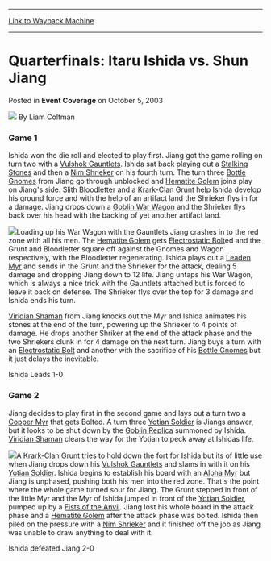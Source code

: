 
---
[Link to Wayback Machine](https://web.archive.org/web/20211023132338/https://magic.wizards.com/en/articles/archive/event-coverage/quarterfinals-itaru-ishida-vs-shun-jiang-2003-10-05)

[_metadata_:author]:- "Liam Coltman"
[_metadata_:description]:- "Game 1Ishida won the die roll and elected to play first. Jiang got the game rolling on turn two with a Vulshok Gauntlets. Ishida sat back playing out a Stalking Stones and then a Nim Shrieker on his fourth turn. The turn three Bottle Gnomes from Jiang go through unblocked and Hematite Golem joins play on Jiang's side. Slith Bloodletter and a Krark-Clan Grunt help Ishida"
[_metadata_:generator]:- "Drupal 7 (http://drupal.org)"
[_metadata_:node]:- "787691"
[_metadata_:publish_date]:- "2003-10-05"
[_metadata_:source]:- "div-main-content"
[_metadata_:title]:- "Quarterfinals: Itaru Ishida vs. Shun Jiang"
[_metadata_:wayback_capture_timestamp]:- "2021-10-23 13:23:38"
[_metadata_:wayback_raw_url]:- "https://web.archive.org/web/20211023132338id_/https://magic.wizards.com/en/articles/archive/event-coverage/quarterfinals-itaru-ishida-vs-shun-jiang-2003-10-05"
[_metadata_:wayback_url]:- "https://magic.wizards.com/en/articles/archive/event-coverage/quarterfinals-itaru-ishida-vs-shun-jiang-2003-10-05"
---


Quarterfinals: Itaru Ishida vs. Shun Jiang
==========================================



 Posted in **Event Coverage**
 on October 5, 2003 






![](https://media.magic.wizards.com/styles/auth_small/public/generic-avatar-150_0.png)
By Liam Coltman











### Game 1

Ishida won the die roll and elected to play first. Jiang got the game rolling on turn two with a [Vulshok Gauntlets](https://gatherer.wizards.com/Pages/Card/Details.aspx?name=Vulshok+Gauntlets). Ishida sat back playing out a [Stalking Stones](https://gatherer.wizards.com/Pages/Card/Details.aspx?name=Stalking+Stones) and then a [Nim Shrieker](https://gatherer.wizards.com/Pages/Card/Details.aspx?name=Nim+Shrieker) on his fourth turn. The turn three [Bottle Gnomes](https://gatherer.wizards.com/Pages/Card/Details.aspx?name=Bottle+Gnomes) from Jiang go through unblocked and [Hematite Golem](https://gatherer.wizards.com/Pages/Card/Details.aspx?name=Hematite+Golem) joins play on Jiang's side. [Slith Bloodletter](https://gatherer.wizards.com/Pages/Card/Details.aspx?name=Slith+Bloodletter) and a [Krark-Clan Grunt](https://gatherer.wizards.com/Pages/Card/Details.aspx?name=Krark-Clan+Grunt) help Ishida develop his ground force and with the help of an artifact land the Shrieker flys in for a damage. Jiang drops down a [Goblin War Wagon](https://gatherer.wizards.com/Pages/Card/Details.aspx?name=Goblin+War+Wagon) and the Shrieker flys back over his head with the backing of yet another artifact land.

![](https://media.magic.wizards.com/image_legacy_migration/sideboard/images/gpsyd03/912.jpg)Loading up his War Wagon with the Gauntlets Jiang crashes in to the red zone with all his men. The [Hematite Golem](https://gatherer.wizards.com/Pages/Card/Details.aspx?name=Hematite+Golem) gets [Electrostatic Bolt](https://gatherer.wizards.com/Pages/Card/Details.aspx?name=Electrostatic+Bolt)ed and the Grunt and Bloodletter square off against the Gnomes and Wagon respectively, with the Bloodletter regenerating. Ishida plays out a [Leaden Myr](https://gatherer.wizards.com/Pages/Card/Details.aspx?name=Leaden+Myr) and sends in the Grunt and the Shrieker for the attack, dealing 5 damage and dropping Jiang down to 12 life. Jiang untaps his War Wagon, which is always a nice trick with the Gauntlets attached but is forced to leave it back on defense. The Shrieker flys over the top for 3 damage and Ishida ends his turn. 

[Viridian Shaman](https://gatherer.wizards.com/Pages/Card/Details.aspx?name=Viridian+Shaman) from Jiang knocks out the Myr and Ishida animates his stones at the end of the turn, powering up the Shrieker to 4 points of damage. He drops another Shriker at the end of the attack phase and the two Shriekers clunk in for 4 damage on the next turn. Jiang buys a turn with an [Electrostatic Bolt](https://gatherer.wizards.com/Pages/Card/Details.aspx?name=Electrostatic+Bolt) and another with the sacrifice of his [Bottle Gnomes](https://gatherer.wizards.com/Pages/Card/Details.aspx?name=Bottle+Gnomes) but it just delays the inevitable.

Ishida Leads 1-0

### Game 2

Jiang decides to play first in the second game and lays out a turn two a [Copper Myr](https://gatherer.wizards.com/Pages/Card/Details.aspx?name=Copper+Myr) that gets Bolted. A turn three [Yotian Soldier](https://gatherer.wizards.com/Pages/Card/Details.aspx?name=Yotian+Soldier) is Jiangs answer, but it looks to be shut down by the [Goblin Replica](https://gatherer.wizards.com/Pages/Card/Details.aspx?name=Goblin+Replica) summoned by Ishida. [Viridian Shaman](https://gatherer.wizards.com/Pages/Card/Details.aspx?name=Viridian+Shaman) clears the way for the Yotian to peck away at Ishidas life.

![](https://media.magic.wizards.com/image_legacy_migration/sideboard/images/gpsyd03/913.jpg)A [Krark-Clan Grunt](https://gatherer.wizards.com/Pages/Card/Details.aspx?name=Krark-Clan+Grunt) tries to hold down the fort for Ishida but its of little use when Jiang drops down his [Vulshok Gauntlets](https://gatherer.wizards.com/Pages/Card/Details.aspx?name=Vulshok+Gauntlets) and slams in with it on his [Yotian Soldier](https://gatherer.wizards.com/Pages/Card/Details.aspx?name=Yotian+Soldier). Ishida begins to establish his board with an [Alpha Myr](https://gatherer.wizards.com/Pages/Card/Details.aspx?name=Alpha+Myr) but Jiang is unphased, pushing both his men into the red zone. That's the point where the whole game turned sour for Jiang. The Grunt stepped in front of the little Myr and the Myr of Ishida jumped in front of the [Yotian Soldier](https://gatherer.wizards.com/Pages/Card/Details.aspx?name=Yotian+Soldier), pumped up by a [Fists of the Anvil](https://gatherer.wizards.com/Pages/Card/Details.aspx?name=Fists+of+the+Anvil). Jiang lost his whole board in the attack phase and a [Hematite Golem](https://gatherer.wizards.com/Pages/Card/Details.aspx?name=Hematite+Golem) after the attack phase was bolted. Ishida then piled on the pressure with a [Nim Shrieker](https://gatherer.wizards.com/Pages/Card/Details.aspx?name=Nim+Shrieker) and it finished off the job as Jiang was unable to draw anything to deal with it.

Ishida defeated Jiang 2-0







